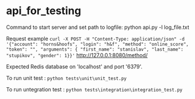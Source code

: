 # api_for_testing

Command to start server and set path to logfile: python api.py -l log_file.txt

Request example `curl -X POST -H "Content-Type: application/json" -d '{"account": "horns&hoofs", "login": "h&f", "method": "online_score", "token": "", "arguments": { "first_name": "stanislav", "last_name": "stupikov", "gender": 1}}'` http://127.0.0.1:8080/method/

Expected Redis database on 'localhost' and port '6379'.

To run unit test : 
`python tests\unit\unit_test.py`

To run untegration test :
`python tests\integration\integration_test.py`

